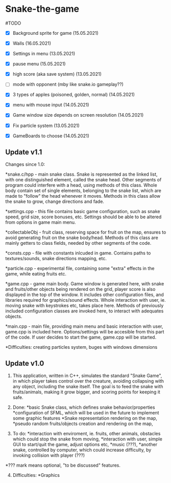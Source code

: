 # Snake-the-game

#TODO

- [X] Background sprite for game    (15.05.2021)

- [X] Walls   (16.05.2021)

- [X] Settings in menu      (13.05.2021)

- [X] pause menu     (15.05.2021)

- [X] high score (aka save system) (13.05.2021)

- [ ] mode with opponent (mby like snake.io gameplay??)

- [X] 3 types of apples (poisoned, golden, normal)    (14.05.2021)
  
- [X] menu with mouse input     (14.05.2021)

- [X] Game window size depends on screen resolution (14.05.2021)

- [X] Fix particle system  (13.05.2021)

- [X] GameBoards to choose  (14.05.2021)

## Update v1.1 ##

Changes since 1.0:

*snake.c/hpp - main snake class. Snake is represented as the linked list, with one distinguished element, called the snake head. Other segments of program could interfere with a head, using methods of this class. Whole body contain set of single elements, belonging to the snake list, which are made to "follow" the head whenever it moves. Methods in this class allow the snake to grow, change directions and fade.

*settings.cpp - this file contains basic game configuration, such as snake speed, grid size, score bonuses, etc. Settings should be able to be altered from options in game main menu.

*collectableObj - fruit class, reserving space for fruit on the map, ensures to avoid generating fruit on the snake body/head. Methods of this class are mainly getters to class fields, needed by other segments of the code.

*consts.cpp - file with constants inlcuded in game. Contains paths to textures/sounds, snake directions mapping, etc.

*particle.cpp - experimental file, containing some "extra" effects in the game, while eating fruits etc. 

*game.cpp - game main body. Game window is generated here, with snake and fruits/other objects being rendered on the grid, player score is also displayed in the top of the window. It includes other configuration files, and libraries required for graphics/sound effects. Whole interaction with user, ie. moving snake with keystrokes etc, takes place here. Methods of previously included configuration classes are invoked here, to interact with adequates objects.

*main.cpp - main file, providing main menu and basic interaction with user, game.cpp is included here. Options/settings will be accesible from this part of the code. If user decides to start the game, game.cpp will be started.

*Difficulties: creating particles system, buges with windows dimensions

## Update v1.0 ##

1. This application, written in C++, simulates the standard "Snake Game", in which player takes control over the creature, avoiding collapsing with any object, including the snake itself. The goal is to feed the snake with fruits/animals, making it grow bigger, and scoring points for keeping it safe.

2. Done: 
*basic Snake class, which defines snake behavior/properties
*configuration of SFML, which will be used in the future to implement some graphic features
*Snake representation rendering on the map,
*pseudo random fruits/objects creation and rendering on the map,

3. To do:
*interaction with enviroment, ie. fruits, other animals, obstacles which could stop the snake from moving,
*interaction with user, simple GUI to start/quit the game, adjust options etc,
*music (???),
*another snake, controlled by computer, which could increase difficulty, by invoking collision with player (???)

*??? mark means optional, "to be discussed" features.

4. Difficulties:
*Graphics






